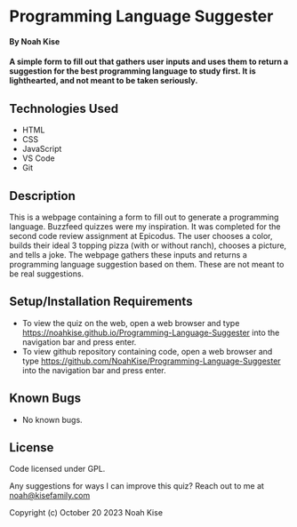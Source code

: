 # Programming Language Suggester

#### By Noah Kise

#### A simple form to fill out that gathers user inputs and uses them to return a suggestion for the best programming language to study first. It is lighthearted, and not meant to be taken seriously.

## Technologies Used

* HTML
* CSS
* JavaScript
* VS Code
* Git

## Description

This is a webpage containing a form to fill out to generate a programming language. Buzzfeed quizzes were my inspiration. It was completed for the second code review assignment at Epicodus. The user chooses a color, builds their ideal 3 topping pizza (with or without ranch), chooses a picture, and tells a joke.  The webpage gathers these inputs and returns a programming language suggestion based on them. These are not meant to be real suggestions.

## Setup/Installation Requirements

* To view the quiz on the web, open a web browser and type https://noahkise.github.io/Programming-Language-Suggester into the navigation bar and press enter.
* To view github repository containing code, open a web browser and type https://github.com/NoahKise/Programming-Language-Suggester into the navigation bar and press enter.

## Known Bugs

* No known bugs.

## License

Code licensed under GPL.

Any suggestions for ways I can improve this quiz? Reach out to me at noah@kisefamily.com

Copyright (c) October 20 2023 Noah Kise